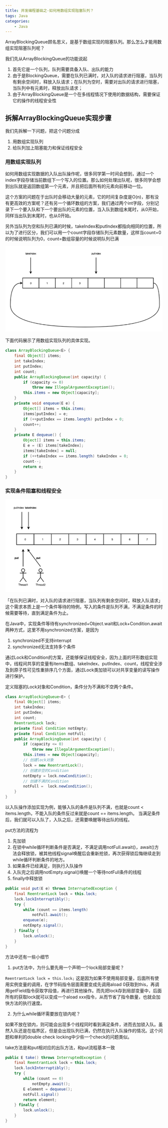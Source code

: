 ```yaml
---
title: 并发编程基础之-如何用数组实现阻塞队列？
tags: Java
categories:
    - Java
---
```


ArrayBlockingQueue顾名思义，是基于数组实现的阻塞队列。那么怎么才能用数组实现阻塞队列呢？

我们先从ArrayBlockingQueue的功能说起
1. 首先它是一个队列，队列需要具备入队、出队的能力
2. 由于是BlockingQueue，需要在队列已满时，对入队的请求进行阻塞，当队列有剩余空间时，释放入队请求；在队列为空时，需要对出队的请求进行阻塞，当队列中有元素时，释放出队请求；
3. 由于ArrayBlockingQueue是一个在多线程情况下使用的数据结构，需要保证它的操作的线程安全性

## 拆解ArrayBlockingQueue实现步骤

我们先拆解一下问题，把这个问题分成

1. 用数组实现队列
2. 给队列加上阻塞能力和保证线程安全

### 用数组实现队列

如何用数组实现数据的入队出队操作呢，很多同学第一时间会想到，通过一个index字段存储当前数组下一个写入的位置。那么如何处理出队呢，很多同学会想到出队就是返回数组第一个元素，并且把后面所有的元素向前移动一位。

这个方案的问题在于出队时会移动大量的元素，它的时间复杂度是O(n)，那有没有更高效的方案呢？还有另一个循环数组的方案，我们通过两个int字段，分别记录下一个要入队和下一个要出队的元素的位置，当入队到数组末尾时，从0开始，同样当出队到末尾时，也从0开始。

另外当队列为空和队列已满的时候，takeIndex和putIndex都指向相同的位置，所以为了进行区分，我们可以用一个count字段存储队列元素数量，这样当count=0的时候说明队列为0，count=数组容量的时候说明队列已满

![picture 1](/assets/images/6834fda3ac5dbd52b8122bc0bf71b2f24531ef8df38a62fe3fd8af9ddca8ff1d.png)  

下面代码展示了用数组实现队列的具体实现。
```java
class ArrayBlockingQueue<E> {
    final Object[] items;
    int takeIndex;
    int putIndex;
    int count;
    public ArrayBlockingQueue(int capacity) {
        if (capacity <= 0)
            throw new IllegalArgumentException();
        this.items = new Object[capacity];
    }
    private void enqueue(E e) {
        Object[] items = this.items;
        items[putIndex] = e;
        if (++putIndex == items.length) putIndex = 0;
        count++;
    }
    private E dequeue() {
        Object[] items = this.items;
        E e = (E) items[takeIndex];
        items[takeIndex] = null;
        if (++takeIndex == items.length) takeIndex = 0;
        count--;
        return e;
    }
}
```

### 实现条件阻塞和线程安全

![picture 2](/assets/images/285bb5a5cc450bb1bb97a1d50e36197f8ee3db09f85c4984bc358e332bd48df0.png) 

「在队列已满时，对入队的请求进行阻塞，当队列有剩余空间时，释放入队请求」这个需求本质上是一个条件等待的特例，写入的条件是队列不满，不满足条件的时候需要等待，直到满足条件为止。

在Java中，实现条件等待有synchronized+Object.wait和Lock+Condition.await两种方式，这里不用synchronized方案，是因为

1. synchronized不支持interrupt
2. synchronized无法支持多个条件

通过Lock和Condition的方案，还能够保证线程安全，因为上面的环形数组实现中，线程间共享的变量有items数组、takeIndex、putIndex、count，线程安全涉及到原子性可见性重排序几个方面，通过Lock类加锁可以对共享变量的读写操作进行保护。

定义阻塞的Lock对象和Condition，条件分为不满和不空两个条件。
```java
class ArrayBlockingQueue<E> {
    final Object[] items;
    int takeIndex;
    int putIndex;
    int count;
    ReentrantLock lock;
    private final Condition notEmpty;
    private final Condition notFull;
    public ArrayBlockingQueue(int capacity) {
        if (capacity <= 0)
            throw new IllegalArgumentException();
        this.items = new Object[capacity];
        // 创建lock对象
        lock = new ReentrantLock();
        // 创建非空的Condition
        notEmpty = lock.newCondition();
        // 创建不满的Condition
        notFull =  lock.newCondition();
    }
}
```

以入队操作添加实现为例，能够入队的条件是队列不满，也就是count < items.length，不能入队的条件反过来就是count == items.length。
当满足条件后，我们就可以入队了，入队之后，还需要唤醒等待出队的线程。

put方法的流程为

1. 先加锁
2. 在锁中while循环判断条件是否满足，不满足调用notFull.await()，await()方法会释放锁，被其他线程signal唤醒后会重新抢锁，再次获得锁后悔继续走到while循环判断条件的地方。
3. 如果条件已经满足，则执行入队操作
4. 入队完之后调用notEmpty.signal()唤醒一个等待notFull条件的线程
5. finally中释放锁

```java
public void put(E e) throws InterruptedException {
    final ReentrantLock lock = this.lock;
    lock.lockInterruptibly();
    try {
        while (count == items.length)
            notFull.await();
        enqueue(e);
        notEmpty.signal();
    } finally {
        lock.unlock();
    }
}
```

方法中还有一些小细节

1. put方法中，为什么要先用一个声明一个lock局部变量呢？

`ReentrantLock lock = this.lock;`
这是因为如果不使用局部变量，后面所有使用实例变量的调用，在字节码指令层面需要变成先调用aload 0获取到this，再调用getField指令获取字段值，再进行其他操作。而先把lock存到局部变量中，后面所有的获取lock就可以变成一个aload xxx指令，从而节省了指令数量，也就会加快方法的执行速度。

2. 为什么while循环需要放在锁内呢？

如果不放在锁内，则可能会出现多个线程同时看到满足条件，进而去加锁入队。虽然入队还是在临界区，但是会出现队列已满，仍然在执行入队操作的情况。这个问题和单利的double check locking中少些一个check的问题类似。

take方法是和put相对应的出队方法，和put流程基本一致
```java
public E take() throws InterruptedException {
    final ReentrantLock lock = this.lock;
    lock.lockInterruptibly();
    try {
        while (count == 0)
            notEmpty.await();
        E element = dequeue();
        notFull.signal()
        return element;
    } finally {
        lock.unlock();
    }
}
```
